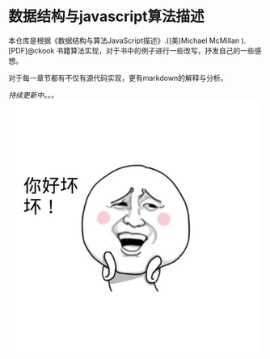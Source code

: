 # 数据结构与javascript算法描述

本仓库是根据《数据结构与算法JavaScript描述》.((美)Michael McMillan ).[PDF]@ckook 书籍算法实现，对于书中的例子进行一些改写，抒发自己的一些感想。

对于每一章节都有不仅有源代码实现，更有markdown的解释与分析。


*持续更新中。。。*
![baozou](./baozou.jpg)


